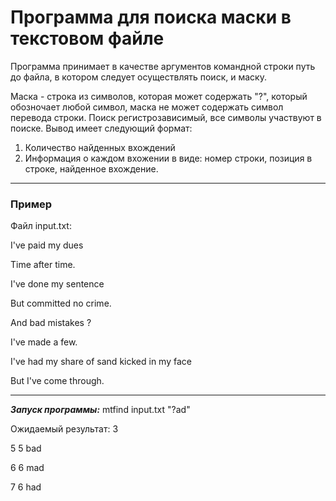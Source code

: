 # Программа для поиска маски в текстовом файле #

Программа принимает в качестве аргументов командной строки путь до файла, в котором следует осуществлять поиск, и маску. 

Маска - строка из символов, которая может содержать "?", который обозночает любой символ, маска не может содержать символ перевода строки. 
Поиск регистрозависимый, все символы участвуют в поиске. 
Вывод имеет следующий формат: 
1. Количество найденных вхождений 
2. Информация о каждом вхожении в виде: номер строки, позиция в строке, найденное вхождение.

----
### Пример ###

Файл input.txt:

I've paid my dues

Time after time.

I've done my sentence

But committed no crime.

And bad mistakes ?

I've made a few.

I've had my share of sand kicked in my face

But I've come through.

----
***Запуск программы:*** mtfind input.txt "?ad"

Ожидаемый результат:
3

5 5 bad

6 6 mad

7 6 had
